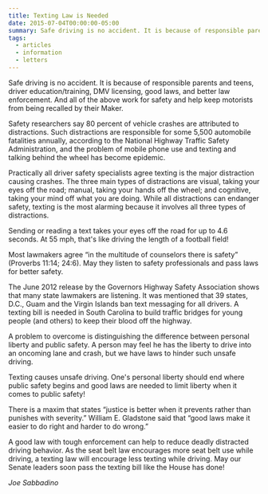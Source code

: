 ```yaml
---
title: Texting Law is Needed
date: 2015-07-04T00:00:00-05:00
summary: Safe driving is no accident. It is because of responsible parents and teens, driver education/training, DMV licensing, good laws, and better law enforcement. And all of the above work for safety and help keep motorists from...
tags:
  - articles
  - information
  - letters
---
```

Safe driving is no accident. It is because of responsible parents and teens, driver education/training, DMV licensing, good laws, and better law enforcement. And all of the above work for safety and help keep motorists from being recalled by their Maker.

Safety researchers say 80 percent of vehicle crashes are attributed to distractions. Such distractions are responsible for some 5,500 automobile fatalities annually, according to the National Highway Traffic Safety Administration, and the problem of mobile phone use and texting and talking behind the wheel has become epidemic.

Practically all driver safety specialists agree texting is the major distraction causing crashes. The three main types of distractions are visual, taking your eyes off the road; manual, taking your hands off the wheel; and cognitive, taking your mind off what you are doing. While all distractions can endanger safety, texting is the most alarming because it involves all three types of distractions.

Sending or reading a text takes your eyes off the road for up to 4.6 seconds. At 55 mph, that's like driving the length of a football field!

Most lawmakers agree &ldquo;in the multitude of counselors there is safety&rdquo; (Proverbs 11:14; 24:6). May they listen to safety professionals and pass laws for better safety.

The June 2012 release by the Governors Highway Safety Association shows that many state lawmakers are listening. It was mentioned that 39 states, D.C., Guam and the Virgin Islands ban text messaging for all drivers. A texting bill is needed in South Carolina to build traffic bridges for young people (and others) to keep their blood off the highway.

A problem to overcome is distinguishing the difference between personal liberty and public safety. A person may feel he has the liberty to drive into an oncoming lane and crash, but we have laws to hinder such unsafe driving.

Texting causes unsafe driving. One's personal liberty should end where public safety begins and good laws are needed to limit liberty when it comes to public safety!

There is a maxim that states &ldquo;justice is better when it prevents rather than punishes with severity.&rdquo; William E. Gladstone said that &ldquo;good laws make it easier to do right and harder to do wrong.&rdquo;

A good law with tough enforcement can help to reduce deadly distracted driving behavior. As the seat belt law encourages more seat belt use while driving, a texting law will encourage less texting while driving. May our Senate leaders soon pass the texting bill like the House has done!

*Joe Sabbadino*
